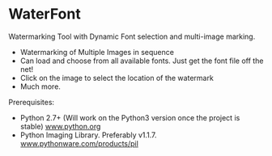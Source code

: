 WaterFont
=========

Watermarking Tool with Dynamic Font selection and multi-image marking.

* Watermarking of Multiple Images in sequence
* Can load and choose from all available fonts. Just get the font file off the net!
* Click on the image to select the location of the watermark
* Much more.

Prerequisites:
* Python 2.7+ (Will work on the Python3 version once the project is stable) www.python.org
* Python Imaging Library. Preferably v1.1.7. www.pythonware.com/products/pil
